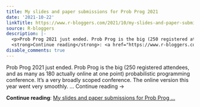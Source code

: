 ```yaml
---
title: My slides and paper submissions for Prob Prog 2021
date: '2021-10-22'
linkTitle: https://www.r-bloggers.com/2021/10/my-slides-and-paper-submissions-for-prob-prog-2021/
source: R-bloggers
description: |-
  <p>Prob Prog 2021 just ended. Prob Prog is the big (250 registered attendees, and as many as 180 actually online at one point) probabilistic programming conference. It’s a very broadly scoped conference. The online version this year went very smoothly. … Continue reading →</p>
  <strong>Continue reading</strong>: <a href="https://www.r-bloggers.com/2021/10/my-slides-and-paper-submissions-for-prob-prog-2021/">My slides and paper submissions for Prob Prog ...
disable_comments: true
---
```

<p>Prob Prog 2021 just ended. Prob Prog is the big (250 registered attendees, and as many as 180 actually online at one point) probabilistic programming conference. It’s a very broadly scoped conference. The online version this year went very smoothly. … Continue reading →</p>
<strong>Continue reading</strong>: <a href="https://www.r-bloggers.com/2021/10/my-slides-and-paper-submissions-for-prob-prog-2021/">My slides and paper submissions for Prob Prog ...